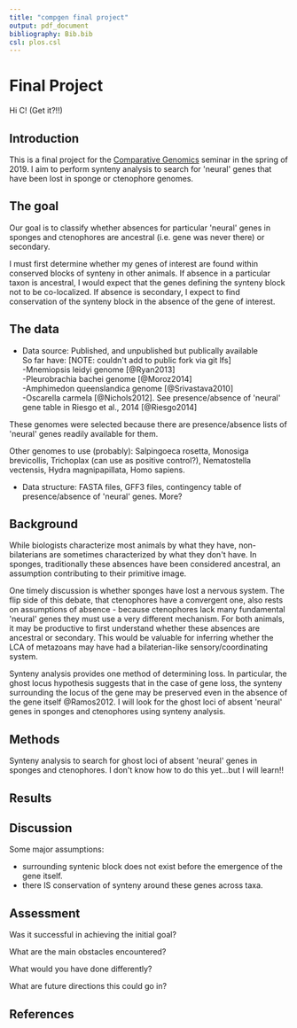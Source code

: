 ```yaml
---
title: "compgen final project"
output: pdf_document
bibliography: Bib.bib
csl: plos.csl
---
```



# Final Project

Hi C! (Get it?!!)     



## Introduction

This is a final project for the [Comparative Genomics](https://github.com/Yale-EEB723/syllabus) seminar in the spring of 2019. I aim to perform synteny analysis to search for 'neural' genes that have been lost in sponge or ctenophore genomes.

## The goal

Our goal is to classify whether absences for particular 'neural' genes in sponges and ctenophores are ancestral (i.e. gene was never there) or secondary.  

I must first determine whether my genes of interest are found within conserved blocks of synteny in other animals. If absence in a particular taxon is ancestral, I would expect that the genes defining the synteny block not to be co-localized. If absence is secondary, I expect to find conservation of the synteny block in the absence of the gene of interest.  

## The data

- Data source: Published, and unpublished but publically available    
So far have:  [NOTE: couldn't add to public fork via git lfs]  
-Mnemiopsis leidyi genome [@Ryan2013]  
-Pleurobrachia bachei genome [@Moroz2014]  
-Amphimedon queenslandica genome [@Srivastava2010]  
-Oscarella carmela [@Nichols2012]. See presence/absence of 'neural' gene table in Riesgo et al., 2014 [@Riesgo2014]  

These genomes were selected because there are presence/absence lists of 'neural' genes readily available for them.  

Other genomes to use (probably): Salpingoeca rosetta, Monosiga brevicollis, Trichoplax (can use as positive control?), Nematostella vectensis, Hydra magnipapillata, Homo sapiens.  

- Data structure: FASTA files, GFF3 files, contingency table of presence/absence of 'neural' genes. More?  

## Background
While biologists characterize most animals by what they have, non-bilaterians are sometimes characterized by what they don't have. In sponges, traditionally these absences have been considered ancestral, an assumption contributing to their primitive image.  

One timely discussion is whether sponges have lost a nervous system. The flip side of this debate, that ctenophores have a convergent one, also rests on assumptions of absence - because ctenophores lack many fundamental 'neural' genes they must use a very different mechanism. For both animals, it may be productive to first understand whether these absences are ancestral or secondary. This would be valuable for inferring whether the LCA of metazoans may have had a bilaterian-like sensory/coordinating system.  

Synteny analysis provides one method of determining loss. In particular, the ghost locus hypothesis suggests that in the case of gene loss, the synteny surrounding the locus of the gene may be preserved even in the absence of the gene itself @Ramos2012. I will look for the ghost loci of absent 'neural' genes in sponges and ctenophores using synteny analysis.  


## Methods
Synteny analysis to search for ghost loci of absent 'neural' genes in sponges and ctenophores. I don't know how to do this yet...but I will learn!! 


## Results


## Discussion  
Some major assumptions:  
- surrounding syntenic block does not exist before the emergence of the gene itself.  
- there IS conservation of synteny around these genes across taxa.  


## Assessment

Was it successful in achieving the initial goal?

What are the main obstacles encountered?

What would you have done differently?

What are future directions this could go in?

## References